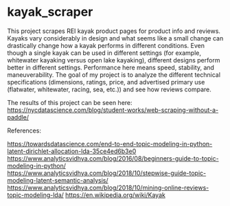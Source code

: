 # kayak_scraper
This project scrapes REI kayak product pages for product info and reviews. Kayaks vary considerably in design and what seems like a small change can drastically change how a kayak performs in different conditions. Even though a single kayak can be used in different settings (for example, whitewater kayaking versus open lake kayaking), different designs perform better in different settings. Performance here means speed, stability, and maneuverability. The goal of my project is to analyze the different technical specifications (dimensions, ratings, price, and advertised primary use (flatwater, whitewater, racing, sea, etc.)) and see how reviews compare.

The results of this project can be seen here: https://nycdatascience.com/blog/student-works/web-scraping-without-a-paddle/

References:

https://towardsdatascience.com/end-to-end-topic-modeling-in-python-latent-dirichlet-allocation-lda-35ce4ed6b3e0
https://www.analyticsvidhya.com/blog/2016/08/beginners-guide-to-topic-modeling-in-python/
https://www.analyticsvidhya.com/blog/2018/10/stepwise-guide-topic-modeling-latent-semantic-analysis/
https://www.analyticsvidhya.com/blog/2018/10/mining-online-reviews-topic-modeling-lda/
https://en.wikipedia.org/wiki/Kayak
